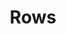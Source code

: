 ---
title: Rows
tags: ["rows", "table", "data", "information", "spreadsheet", "grid", "arrangement"]
icon: rows
svg: '<svg xmlns="http://www.w3.org/2000/svg" width="24" height="24" fill="none" viewBox="0 0 24 24" stroke-width="1.5" stroke-linecap="round" stroke-linejoin="round" stroke="currentColor"><path d="M3 6.5a1 1 0 0 1 1-1h16a1 1 0 0 1 1 1v3a1 1 0 0 1-1 1H4a1 1 0 0 1-1-1v-3Zm0 8a1 1 0 0 1 1-1h16a1 1 0 0 1 1 1v3a1 1 0 0 1-1 1H4a1 1 0 0 1-1-1v-3Z"/></svg>'
---